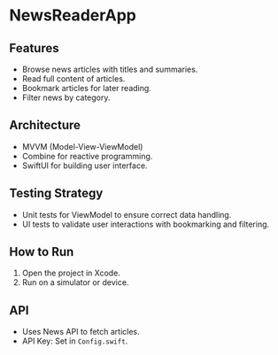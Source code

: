# NewsReaderApp

## Features
- Browse news articles with titles and summaries.
- Read full content of articles.
- Bookmark articles for later reading.
- Filter news by category.

## Architecture
- MVVM (Model-View-ViewModel)
- Combine for reactive programming.
- SwiftUI for building user interface.

## Testing Strategy
- Unit tests for ViewModel to ensure correct data handling.
- UI tests to validate user interactions with bookmarking and filtering.

## How to Run
1. Open the project in Xcode.
2. Run on a simulator or device.

## API
- Uses News API to fetch articles.
- API Key: Set in `Config.swift`.
